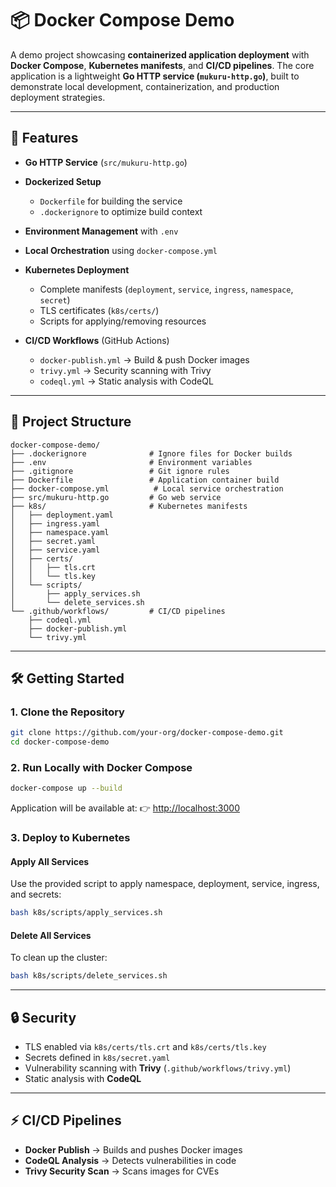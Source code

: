 # 📦 Docker Compose Demo

A demo project showcasing **containerized application deployment** with **Docker Compose**, **Kubernetes manifests**, and **CI/CD pipelines**.
The core application is a lightweight **Go HTTP service (`mukuru-http.go`)**, built to demonstrate local development, containerization, and production deployment strategies.

---

## 🚀 Features

* **Go HTTP Service** (`src/mukuru-http.go`)
* **Dockerized Setup**

    * `Dockerfile` for building the service
    * `.dockerignore` to optimize build context
* **Environment Management** with `.env`
* **Local Orchestration** using `docker-compose.yml`
* **Kubernetes Deployment**

    * Complete manifests (`deployment`, `service`, `ingress`, `namespace`, `secret`)
    * TLS certificates (`k8s/certs/`)
    * Scripts for applying/removing resources
* **CI/CD Workflows** (GitHub Actions)

    * `docker-publish.yml` → Build & push Docker images
    * `trivy.yml` → Security scanning with Trivy
    * `codeql.yml` → Static analysis with CodeQL

---

## 📂 Project Structure

```plaintext
docker-compose-demo/
├── .dockerignore              # Ignore files for Docker builds
├── .env                       # Environment variables
├── .gitignore                 # Git ignore rules
├── Dockerfile                 # Application container build
├── docker-compose.yml          # Local service orchestration
├── src/mukuru-http.go         # Go web service
├── k8s/                       # Kubernetes manifests
│   ├── deployment.yaml
│   ├── ingress.yaml
│   ├── namespace.yaml
│   ├── secret.yaml
│   ├── service.yaml
│   ├── certs/
│   │   ├── tls.crt
│   │   └── tls.key
│   └── scripts/
│       ├── apply_services.sh
│       └── delete_services.sh
└── .github/workflows/         # CI/CD pipelines
    ├── codeql.yml
    ├── docker-publish.yml
    └── trivy.yml
```

---

## 🛠️ Getting Started

### 1. Clone the Repository

```bash
git clone https://github.com/your-org/docker-compose-demo.git
cd docker-compose-demo
```

### 2. Run Locally with Docker Compose

```bash
docker-compose up --build
```

Application will be available at:
👉 [http://localhost:3000](http://localhost:3000)

### 3. Deploy to Kubernetes

#### Apply All Services

Use the provided script to apply namespace, deployment, service, ingress, and secrets:

```bash
bash k8s/scripts/apply_services.sh
```

#### Delete All Services

To clean up the cluster:

```bash
bash k8s/scripts/delete_services.sh
```

---

## 🔒 Security

* TLS enabled via `k8s/certs/tls.crt` and `k8s/certs/tls.key`
* Secrets defined in `k8s/secret.yaml`
* Vulnerability scanning with **Trivy** (`.github/workflows/trivy.yml`)
* Static analysis with **CodeQL**

---

## ⚡ CI/CD Pipelines

* **Docker Publish** → Builds and pushes Docker images
* **CodeQL Analysis** → Detects vulnerabilities in code
* **Trivy Security Scan** → Scans images for CVEs
